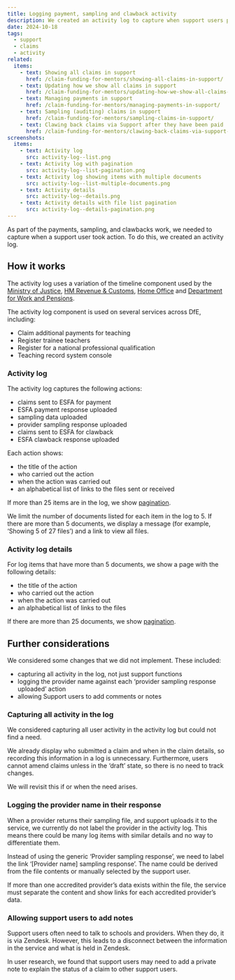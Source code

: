 ```yaml
---
title: Logging payment, sampling and clawback activity
description: We created an activity log to capture when support users process payments, sampling and clawbacks
date: 2024-10-18
tags:
  - support
  - claims
  - activity
related:
  items:
    - text: Showing all claims in support
      href: /claim-funding-for-mentors/showing-all-claims-in-support/
    - text: Updating how we show all claims in support
      href: /claim-funding-for-mentors/updating-how-we-show-all-claims-in-support/
    - text: Managing payments in support
      href: /claim-funding-for-mentors/managing-payments-in-support/
    - text: Sampling (auditing) claims in support
      href: /claim-funding-for-mentors/sampling-claims-in-support/
    - text: Clawing back claims via Support after they have been paid
      href: /claim-funding-for-mentors/clawing-back-claims-via-support-after-they-have-been-paid/
screenshots:
  items:
    - text: Activity log
      src: activity-log--list.png
    - text: Activity log with pagination
      src: activity-log--list-pagination.png
    - text: Activity log showing items with multiple documents
      src: activity-log--list-multiple-documents.png
    - text: Activity details
      src: activity-log--details.png
    - text: Activity details with file list pagination
      src: activity-log--details-pagination.png
---
```


As part of the payments, sampling, and clawbacks work, we needed to capture when a support user took action. To do this, we created an activity log.

## How it works

The activity log uses a variation of the timeline component used by the [Ministry of Justice](https://design-patterns.service.justice.gov.uk/components/timeline/), [HM Revenue & Customs](https://design.tax.service.gov.uk/hmrc-design-patterns/timeline/), [Home Office](https://design.homeoffice.gov.uk/components?name=Timeline) and [Department for Work and Pensions](https://design-system.dwp.gov.uk/components/timeline).

The activity log component is used on several services across DfE, including:

- Claim additional payments for teaching
- Register trainee teachers
- Register for a national professional qualification
- Teaching record system console

### Activity log

The activity log captures the following actions:

- claims sent to ESFA for payment
- ESFA payment response uploaded
- sampling data uploaded
- provider sampling response uploaded
- claims sent to ESFA for clawback
- ESFA clawback response uploaded

Each action shows:

- the title of the action
- who carried out the action
- when the action was carried out
- an alphabetical list of links to the files sent or received

If more than 25 items are in the log, we show [pagination](https://design-system.service.gov.uk/components/pagination/).

We limit the number of documents listed for each item in the log to 5. If there are more than 5 documents, we display a message (for example, ‘Showing 5 of 27 files’) and a link to view all files.

### Activity log details

For log items that have more than 5 documents, we show a page with the following details:

- the title of the action
- who carried out the action
- when the action was carried out
- an alphabetical list of links to the files

If there are more than 25 documents, we show [pagination](https://design-system.service.gov.uk/components/pagination/).

## Further considerations

We considered some changes that we did not implement. These included:

- capturing all activity in the log, not just support functions
- logging the provider name against each ‘provider sampling response uploaded’ action
- allowing Support users to add comments or notes

### Capturing all activity in the log

We considered capturing all user activity in the activity log but could not find a need.

We already display who submitted a claim and when in the claim details, so recording this information in a log is unnecessary. Furthermore, users cannot amend claims unless in the ‘draft’ state, so there is no need to track changes.

We will revisit this if or when the need arises.

### Logging the provider name in their response

When a provider returns their sampling file, and support uploads it to the service, we currently do not label the provider in the activity log. This means there could be many log items with similar details and no way to differentiate them.

Instead of using the generic ‘Provider sampling response’, we need to label the link ‘[Provider name] sampling response’. The name could be derived from the file contents or manually selected by the support user.

If more than one accredited provider’s data exists within the file, the service must separate the content and show links for each accredited provider’s data.

### Allowing support users to add notes

Support users often need to talk to schools and providers. When they do, it is via Zendesk. However, this leads to a disconnect between the information in the service and what is held in Zendesk.

In user research, we found that support users may need to add a private note to explain the status of a claim to other support users.
